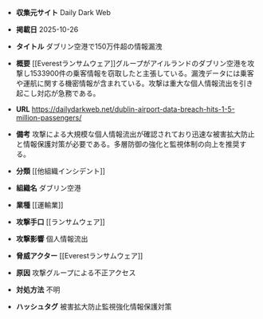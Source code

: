 - **収集元サイト**
Daily Dark Web

- **掲載日**
2025-10-26

- **タイトル**
ダブリン空港で150万件超の情報漏洩

- **概要**
[[Everestランサムウェア]]グループがアイルランドのダブリン空港を攻撃し1533900件の乗客情報を窃取したと主張している。漏洩データには乗客や運航に関する機密情報が含まれている。攻撃は重大な個人情報流出を引き起こし対応が急務である。

- **URL**
https://dailydarkweb.net/dublin-airport-data-breach-hits-1-5-million-passengers/

- **備考**
攻撃による大規模な個人情報流出が確認されており迅速な被害拡大防止と情報保護対策が必要である。多層防御の強化と監視体制の向上を推奨する。

- **分類**
[[他組織インシデント]]

- **組織名**
ダブリン空港

- **業種**
[[運輸業]]

- **攻撃手口**
[[ランサムウェア]]

- **攻撃影響**
個人情報流出

- **脅威アクター**
[[Everestランサムウェア]]

- **原因**
攻撃グループによる不正アクセス

- **対処方法**
不明

- **ハッシュタグ**
被害拡大防止監視強化情報保護対策

